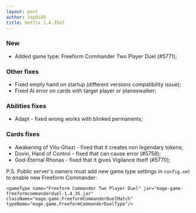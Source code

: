 ```yaml
---
layout: post
author: JayDi85
title: Hotfix 1.4.35V3
---
```

### New
 * Added game type: Freeform Commander Two Player Duel (#5771);

### Other fixes
* Fixed empty hand on startup (different versions compatibility issue);
* Fixed AI error on cards with target player or planeswalker;

### Abilities fixes
* Adapt - fixed wrong works with blinked permanents;

### Cards fixes
* Awakening of Vitu-Ghazi - fixed that it creates non legendary tokens;
* Dovin, Hand of Control - fixed that can cause error (#5758);
* God-Eternal Rhonas - fixed that it gives Vigilance itself (#5770);

P.S. Public server's owners must add new game type settings in `config.xml` to enable new Freeform Commander:
```
<gameType name="Freeform Commander Two Player Duel" jar="mage-game-freeformcommanderduel-1.4.35.jar" className="mage.game.FreeformCommanderDuelMatch" typeName="mage.game.FreeformCommanderDuelType"/>
```